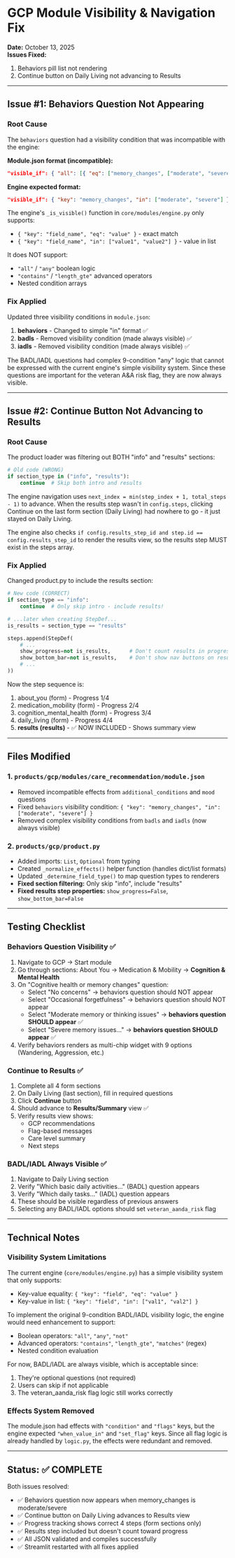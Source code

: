 # GCP Module Visibility & Navigation Fix

**Date:** October 13, 2025  
**Issues Fixed:** 
1. Behaviors pill list not rendering
2. Continue button on Daily Living not advancing to Results

---

## Issue #1: Behaviors Question Not Appearing

### Root Cause
The `behaviors` question had a visibility condition that was incompatible with the engine:

**Module.json format (incompatible):**
```json
"visible_if": { "all": [{ "eq": ["memory_changes", ["moderate", "severe"]] }] }
```

**Engine expected format:**
```json
"visible_if": { "key": "memory_changes", "in": ["moderate", "severe"] }
```

The engine's `_is_visible()` function in `core/modules/engine.py` only supports:
- `{ "key": "field_name", "eq": "value" }` - exact match
- `{ "key": "field_name", "in": ["value1", "value2"] }` - value in list

It does NOT support:
- `"all"` / `"any"` boolean logic
- `"contains"` / `"length_gte"` advanced operators
- Nested condition arrays

### Fix Applied
Updated three visibility conditions in `module.json`:

1. **behaviors** - Changed to simple "in" format ✅
2. **badls** - Removed visibility condition (made always visible) ✅
3. **iadls** - Removed visibility condition (made always visible) ✅

The BADL/IADL questions had complex 9-condition "any" logic that cannot be expressed with the current engine's simple visibility system. Since these questions are important for the veteran A&A risk flag, they are now always visible.

---

## Issue #2: Continue Button Not Advancing to Results

### Root Cause
The product loader was filtering out BOTH "info" and "results" sections:

```python
# Old code (WRONG)
if section_type in ("info", "results"):
    continue  # Skip both intro and results
```

The engine navigation uses `next_index = min(step_index + 1, total_steps - 1)` to advance. When the results step wasn't in `config.steps`, clicking Continue on the last form section (Daily Living) had nowhere to go - it just stayed on Daily Living.

The engine also checks `if config.results_step_id and step.id == config.results_step_id` to render the results view, so the results step MUST exist in the steps array.

### Fix Applied
Changed product.py to include the results section:

```python
# New code (CORRECT)
if section_type == "info":
    continue  # Only skip intro - include results!

# ...later when creating StepDef...
is_results = section_type == "results"

steps.append(StepDef(
    # ...
    show_progress=not is_results,      # Don't count results in progress
    show_bottom_bar=not is_results,    # Don't show nav buttons on results
    # ...
))
```

Now the step sequence is:
1. about_you (form) - Progress 1/4
2. medication_mobility (form) - Progress 2/4
3. cognition_mental_health (form) - Progress 3/4
4. daily_living (form) - Progress 4/4
5. **results (results)** - ✅ NOW INCLUDED - Shows summary view

---

## Files Modified

### 1. `products/gcp/modules/care_recommendation/module.json`
- Removed incompatible effects from `additional_conditions` and `mood` questions
- Fixed `behaviors` visibility condition: `{ "key": "memory_changes", "in": ["moderate", "severe"] }`
- Removed complex visibility conditions from `badls` and `iadls` (now always visible)

### 2. `products/gcp/product.py`
- Added imports: `List`, `Optional` from typing
- Created `_normalize_effects()` helper function (handles dict/list formats)
- Updated `_determine_field_type()` to map question types to renderers
- **Fixed section filtering:** Only skip "info", include "results" 
- **Fixed results step properties:** `show_progress=False`, `show_bottom_bar=False`

---

## Testing Checklist

### Behaviors Question Visibility ✅
1. Navigate to GCP → Start module
2. Go through sections: About You → Medication & Mobility → **Cognition & Mental Health**
3. On "Cognitive health or memory changes" question:
   - Select "No concerns" → behaviors question should NOT appear
   - Select "Occasional forgetfulness" → behaviors question should NOT appear
   - Select "Moderate memory or thinking issues" → **behaviors question SHOULD appear** ✅
   - Select "Severe memory issues..." → **behaviors question SHOULD appear** ✅
4. Verify behaviors renders as multi-chip widget with 9 options (Wandering, Aggression, etc.)

### Continue to Results ✅
1. Complete all 4 form sections
2. On Daily Living (last section), fill in required questions
3. Click **Continue** button
4. Should advance to **Results/Summary** view ✅
5. Verify results view shows:
   - GCP recommendations
   - Flag-based messages
   - Care level summary
   - Next steps

### BADL/IADL Always Visible ✅
1. Navigate to Daily Living section
2. Verify "Which basic daily activities..." (BADL) question appears
3. Verify "Which daily tasks..." (IADL) question appears
4. These should be visible regardless of previous answers
5. Selecting any BADL/IADL options should set `veteran_aanda_risk` flag

---

## Technical Notes

### Visibility System Limitations
The current engine (`core/modules/engine.py`) has a simple visibility system that only supports:
- Key-value equality: `{ "key": "field", "eq": "value" }`
- Key-value in list: `{ "key": "field", "in": ["val1", "val2"] }`

To implement the original 9-condition BADL/IADL visibility logic, the engine would need enhancement to support:
- Boolean operators: `"all"`, `"any"`, `"not"`
- Advanced operators: `"contains"`, `"length_gte"`, `"matches"` (regex)
- Nested condition evaluation

For now, BADL/IADL are always visible, which is acceptable since:
1. They're optional questions (not required)
2. Users can skip if not applicable
3. The veteran_aanda_risk flag logic still works correctly

### Effects System Removed
The module.json had effects with `"condition"` and `"flags"` keys, but the engine expected `"when_value_in"` and `"set_flag"` keys. Since all flag logic is already handled by `logic.py`, the effects were redundant and removed.

---

## Status: ✅ COMPLETE

Both issues resolved:
- ✅ Behaviors question now appears when memory_changes is moderate/severe
- ✅ Continue button on Daily Living advances to Results view
- ✅ Progress tracking shows correct 4 steps (form sections only)
- ✅ Results step included but doesn't count toward progress
- ✅ All JSON validated and compiles successfully
- ✅ Streamlit restarted with all fixes applied
